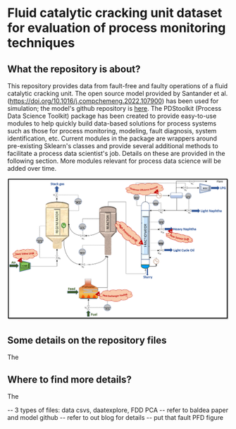 # Fluid catalytic cracking unit dataset for evaluation of process monitoring techniques

## What the repository is about?
This repository provides data from fault-free and faulty operations of a fluid catalytic cracking unit. The open source model provided by Santander et al. (https://doi.org/10.1016/j.compchemeng.2022.107900) has been used for simulation; the model's github repository is [here](https://github.com/Baldea-Group/FCC-Fractionator). The PDStoolkit (Process Data Science Toolkit) package has been created to provide easy-to-use modules to help quickly build data-based solutions for process systems such as those for process monitoring, modeling, fault diagnosis, system identification, etc. Current modules in the package are wrappers around pre-existing Sklearn's classes and provide several additional methods to facilitate a process data scientist's job. Details on these are provided in the following section. More modules relevant for process data science will be added over time.

![](/Faults_PFD.png)

## Some details on the repository files
The

## Where to find more details?
The

-- 3 types of files: data csvs, daatexplore, FDD PCA
-- refer to baldea paper and model github
-- refer to out blog for details
-- put that fault PFD figure
